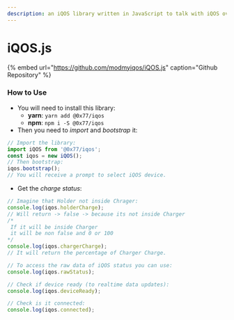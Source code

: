 ```yaml
---
description: an iQOS library written in JavaScript to talk with iQOS over BLE.
---
```


# iQOS.js

{% embed url="https://github.com/modmyiqos/iQOS.js" caption="Github Repository" %}

### How to Use

* You will need to install this library:
  * **yarn**: `yarn add @0x77/iqos`
  * **npm**: `npm i -S @0x77/iqos`
* Then you need to _import_ and _bootstrap_ it:

```javascript
// Import the library:
import iQOS from '@0x77/iqos';
const iqos = new iQOS();
// Then bootstrap:
iqos.bootstrap();
// You will receive a prompt to select iQOS device.
```

* Get the _charge status_:

```javascript
// Imagine that Holder not inside Chrager:
console.log(iqos.holderCharge);
// Will return -> false -> because its not inside Charger
/*
 If it will be inside Charger 
 it will be non false and 0 or 100
*/
console.log(iqos.chargerCharge);
// It will return the percentage of Charger Charge.

// To access the raw data of iQOS status you can use:
console.log(iqos.rawStatus);

// Check if device ready (to realtime data updates):
console.log(iqos.deviceReady);

// Check is it connected:
console.log(iqos.connected);
```

